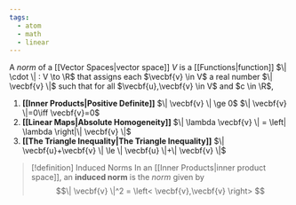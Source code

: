 ```yaml
---
tags:
  - atom
  - math
  - linear
---
```

A *norm* of a [[Vector Spaces|vector space]] $V$ is a [[Functions|function]] $\| \cdot \| : V \to \R$ that assigns each $\vecbf{v} \in V$ a real number $\| \vecbf{v} \|$ such that for all $\vecbf{u},\vecbf{v} \in V$ and $c \in \R$,
1. **[[Inner Products|Positive Definite]]**
   $\| \vecbf{v} \| \ge 0$
   $\| \vecbf{v} \|=0\iff \vecbf{v}=0$
2. **[[Linear Maps|Absolute Homogeneity]]**
   $\| \lambda \vecbf{v} \| = \left| \lambda \right|\| \vecbf{v} \|$
3. **[[The Triangle Inequality|The Triangle Inequality]]**
   $\| \vecbf{u}+\vecbf{v} \| \le \| \vecbf{u} \|+\| \vecbf{v} \|$

> [!definition] Induced Norms
> In an [[Inner Products|inner product space]], an **induced norm** is the *norm* given by
> $$\| \vecbf{v} \|^2 = \left< \vecbf{v},\vecbf{v} \right> $$